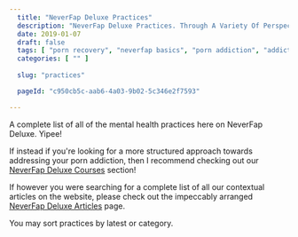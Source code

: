 ```yaml
---
  title: "NeverFap Deluxe Practices"
  description: "NeverFap Deluxe Practices. Through A Variety Of Perspective, Awareness And Mental Exercises, Learn To Gain Control Over Your Porn Addiction and Mind."
  date: 2019-01-07
  draft: false
  tags: [ "porn recovery", "neverfap basics", "porn addiction", "addiction", "awareness", "nofap", "neverfap", "neverfap deluxe", "neverfap basics", "nofap practices", "neverfap practices" ]
  categories: [ "" ]
  
  slug: "practices"

  pageId: "c950cb5c-aab6-4a03-9b02-5c346e2f7593"

---
```


A complete list of all of the mental health practices here on NeverFap Deluxe. Yipee!

If instead if you're looking for a more structured approach towards addressing your porn addiction, then I recommend checking out our <a href="https://neverfapdeluxe.com/courses" class="link" >NeverFap Deluxe Courses</a> section!

If however you were searching for a complete list of all our contextual articles on the website, please check out the impeccably arranged <a class="link"  href="https://neverfapdeluxe.com/articles">NeverFap Deluxe Articles</a> page.

You may sort practices by latest or category.



